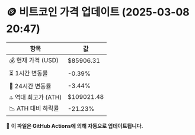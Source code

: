 # 🪙 비트코인 가격 업데이트 (2025-03-08 20:47)

| 항목                | 값 |
|--------------------|----------------|
| 💰 현재 가격 (USD) | $85906.31 |
| ⏳ 1시간 변동률    | -0.39% |
| 📆 24시간 변동률   | -3.44% |
| 🔝 역대 최고가 (ATH) | $109021.48 |
| 📉 ATH 대비 하락률 | -21.23% |

🔄 **이 파일은 GitHub Actions에 의해 자동으로 업데이트됩니다.**
